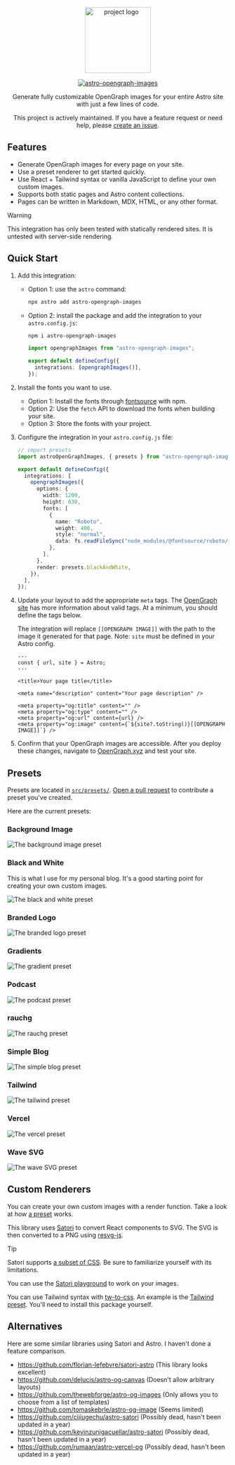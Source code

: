 <div align="center">
  <picture>
    <source media="(prefers-color-scheme: dark)" srcset="https://cdn.rawgit.com/shepherdjerred/astro-opengraph-images/main/assets/logo-dark.png">
    <source media="(prefers-color-scheme: light)" srcset="https://cdn.rawgit.com/astro-opengraph-images/astro-opengraph-images/main/assets/logo-light.png">
    <img alt="project logo" src="https://cdn.rawgit.com/shepherdjerred/astro-opengraph-images/main/assets/logo-light.png" height=150>
  </picture>

[![astro-opengraph-images](https://img.shields.io/npm/v/astro-opengraph-images.svg)](https://www.npmjs.com/package/astro-opengraph-images)

Generate fully customizable OpenGraph images for your entire Astro site with just a few lines of code.

This project is actively maintained. If you have a feature request or need help, please [create an issue](https://github.com/shepherdjerred/astro-opengraph-images/issues/new).

</div>

## Features

- Generate OpenGraph images for every page on your site.
- Use a preset renderer to get started quickly.
- Use React + Tailwind syntax or vanilla JavaScript to define your own custom images.
- Supports both static pages and Astro content collections.
- Pages can be written in Markdown, MDX, HTML, or any other format.

> [!WARNING]
> This integration has only been tested with statically rendered sites. It is untested with server-side rendering.

## Quick Start

1. Add this integration:

   - Option 1: use the `astro` command:

     ```bash
     npx astro add astro-opengraph-images
     ```

   - Option 2: install the package and add the integration to your `astro.config.js`:

     ```bash
     npm i astro-opengraph-images
     ```

     ```typescript
     import opengraphImages from "astro-opengraph-images";

     export default defineConfig({
       integrations: [opengraphImages()],
     });
     ```

1. Install the fonts you want to use.

   - Option 1: Install the fonts through [fontsource](https://fontsource.org/) with npm.
   - Option 2: Use the `fetch` API to download the fonts when building your site.
   - Option 3: Store the fonts with your project.

1. Configure the integration in your `astro.config.js` file:

   ```typescript
   // import presets
   import astroOpenGraphImages, { presets } from "astro-opengraph-images";

   export default defineConfig({
     integrations: [
       opengraphImages({
         options: {
           width: 1200,
           height: 630,
           fonts: [
             {
               name: "Roboto",
               weight: 400,
               style: "normal",
               data: fs.readFileSync("node_modules/@fontsource/roboto/files/roboto-latin-400-normal.woff"),
             },
           ],
         },
         render: presets.blackAndWhite,
       }),
     ],
   });
   ```

1. Update your layout to add the appropriate `meta` tags. The [OpenGraph site](https://ogp.me/) has more information about valid tags. At a minimum, you should define the tags below.

   The integration will replace `[[OPENGRAPH IMAGE]]` with the path to the image it generated for that page. Note: `site` must be defined in your Astro config.

   ```astro
   ---
   const { url, site } = Astro;
   ---

   <title>Your page title</title>

   <meta name="description" content="Your page description" />

   <meta property="og:title" content="" />
   <meta property="og:type" content="" />
   <meta property="og:url" content={url} />
   <meta property="og:image" content={`${site?.toString()}[[OPENGRAPH IMAGE]]`} />
   ```

1. Confirm that your OpenGraph images are accessible. After you deploy these changes, navigate to [OpenGraph.xyz](https://www.opengraph.xyz/) and test your site.

## Presets

Presets are located in [`src/presets/`](https://github.com/shepherdjerred/astro-opengraph-images/tree/main/src/presets). [Open a pull request](https://github.com/shepherdjerred/astro-opengraph-images/compare) to contribute a preset you've created.

Here are the current presets:

### Background Image

![The background image preset](./assets/presets/backgroundImage.png)

### Black and White

This is what I use for my personal blog. It's a good starting point for creating your own custom images.

![The black and white preset](./assets/presets/blackAndWhite.png)

### Branded Logo

![The branded logo preset](./assets/presets/brandedLogo.png)

### Gradients

![The gradient preset](./assets/presets/gradients.png)

### Podcast

![The podcast preset](./assets/presets/podcast.png)

### rauchg

![The rauchg preset](./assets/presets/rauchg.png)

### Simple Blog

![The simple blog preset](./assets/presets/simpleBlog.png)

### Tailwind

![The tailwind preset](./assets/presets/tailwind.png)

### Vercel

![The vercel preset](./assets/presets/vercel.png)

### Wave SVG

![The wave SVG preset](./assets/presets/waveSvg.png)

## Custom Renderers

You can create your own custom images with a render function. Take a look at how [a preset](https://github.com/shepherdjerred/astro-opengraph-images/blob/main/src/presets/blackAndWhite.tsx) works.

This library uses [Satori](https://github.com/vercel/satori) to convert React components to SVG. The SVG is then converted to a PNG using [resvg-js](https://github.com/yisibl/resvg-js).

> [!TIP]
> Satori supports [a subset of CSS](https://github.com/vercel/satori?tab=readme-ov-file#css). Be sure to familiarize yourself with its limitations.
>
> You can use the [Satori playground](https://og-playground.vercel.app/) to work on your images.
>
> You can use Tailwind syntax with [tw-to-css](https://github.com/vinicoder/tw-to-css). An example is the [Tailwind preset](https://github.com/shepherdjerred/astro-opengraph-images/blob/main/src/presets/tailwind.tsx). You'll need to install this package yourself.

## Alternatives

Here are some similar libraries using Satori and Astro. I haven't done a feature comparison.

- https://github.com/florian-lefebvre/satori-astro (This library looks excellent)
- https://github.com/delucis/astro-og-canvas (Doesn't allow arbitrary layouts)
- https://github.com/thewebforge/astro-og-images (Only allows you to choose from a list of templates)
- https://github.com/tomaskebrle/astro-og-image (Seems limited)
- https://github.com/cijiugechu/astro-satori (Possibly dead, hasn't been updated in a year)
- https://github.com/kevinzunigacuellar/astro-satori (Possibly dead, hasn't been updated in a year)
- https://github.com/rumaan/astro-vercel-og (Possibly dead, hasn't been updated in a year)
